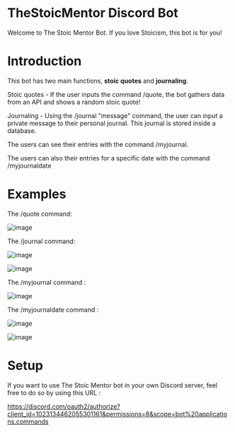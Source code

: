 # TheStoicMentor Discord Bot

Welcome to The Stoic Mentor Bot. If you love Stoicism, this bot is for you!

# Introduction

This bot has two main functions, **stoic quotes** and **journaling**.

Stoic quotes - If the user inputs the command /quote, the bot gathers data from an API and shows a random stoic quote!

Journaling - Using the /journal "message" command, the user can input a private message to their personal journal. This journal is stored inside a database.

The users can see their entries with the command /myjournal.

The users can also their entries for a specific date with the command /myjournaldate

# Examples

The /quote command:

![image](https://user-images.githubusercontent.com/113994636/196951072-361298a0-4c93-4e71-b3ee-d488f18fbb79.png)

The /journal command:

![image](https://user-images.githubusercontent.com/113994636/196951239-7f5a238a-d449-4a7a-bb23-b921d261bbfa.png)

![image](https://user-images.githubusercontent.com/113994636/196951300-20b492bf-be28-4533-8f6f-ebbf3aef3398.png)

The /myjournal command :

![image](https://user-images.githubusercontent.com/113994636/196951512-639a2807-6ffe-442a-a316-56d2ffca668d.png)

The /myjournaldate command :

![image](https://user-images.githubusercontent.com/113994636/196951688-ec22ef1a-b039-4915-941d-a8c588bd5df5.png)

![image](https://user-images.githubusercontent.com/113994636/196951758-b028f7d7-7560-4c34-ac6d-857d1ad2a4f7.png)



# Setup

If you want to use The Stoic Mentor bot in your own Discord server, feel free to do so by using this URL :

https://discord.com/oauth2/authorize?client_id=1023134462055301161&permissions=8&scope=bot%20applications.commands
